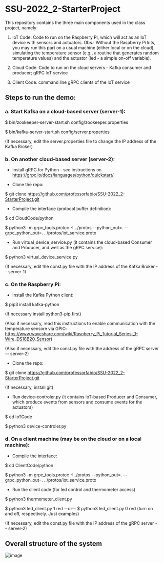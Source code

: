 # SSU-2022_2-StarterProject

This repository contains the three main components used in the class project, namely:

1. IoT Code: Code to run on the Raspberry Pi, which will act as an IoT device with sensors and actuators. Obs.: Without the Raspberry Pi kits, you may run this part on a usual machine (either local or on the cloud), simulating the temperature sensor (e.g., a routine that generates random temperature values) and the actuator (led - a simple on-off variable).

2. Cloud Code: Code to run on the cloud servers - Kafka consumer and producer; gRPC IoT service

3. Client Code: command line gRPC clients of the IoT service

## Steps to run the demo:

### a. Start Kafka on a cloud-based server (server-1):

$ bin/zookeeper-server-start.sh config/zookeeper.properties

$ bin/kafka-server-start.sh config/server.properties

(If necessary, edit the server.properties file to change the IP address of the Kafka Broker)

### b. On another cloud-based server (server-2):

- Install gRPC for Python - see instructions on https://grpc.io/docs/languages/python/quickstart/

- Clone the repo:

$ git clone https://github.com/professorfabio/SSU-2022_2-StarterProject.git

- Compile the interface (protocol buffer definition):

$ cd CloudCode/python

$ python3 -m grpc_tools.protoc -I ../protos --python_out=. --grpc_python_out=. ../protos/iot_service.proto

- Run virtual_device_service.py (it contains the cloud-based Consumer and Producer, and well as the gRPC service):

$ python3 virtual_device_service.py

(If necessary, edit the const.py file with the IP address of the Kafka Broker -- server-1)

### c. On the Raspberry Pi:

- Install the Kafka Python client:

$ pip3 install kafka-python

(If necessary install python3-pip first)

(Also if necessary, read this instructions to enable communication with the temperature sensore via GPIO: https://www.waveshare.com/wiki/Raspberry_Pi_Tutorial_Series:_1-Wire_DS18B20_Sensor)

(Also if necessary, edit the const.py file with the address of the gRPC server -- server-2)

- Clone the repo:

$ git clone https://github.com/professorfabio/SSU-2022_2-StarterProject.git

(If necessary, install git)

- Run device-controler.py (it contains IoT-based Producer and Consumer, which produce events from sensors and consume events for the actuators)

$ cd IoTCode

$ python3 device-controler.py

### d. On a client machine (may be on the cloud or on a local machine):

- Compile the interface:

$ cd ClientCode/python

$ python3 -m grpc_tools.protoc -I../protos --python_out=. --grpc_python_out=. ../protos/iot_service.proto

- Run the client code (for led control and thermometer access)

$ python3 thermometer_client.py

$ python3 led_client.py 1 red --or-- $ python3 led_client.py 0 red (turn on and off, respectively. Just examples)

(If necessary, edit the const.py file with the IP address of the gRPC server -- server-2)

## Overall structure of the system

![image](https://user-images.githubusercontent.com/13460193/204534405-b17b1abb-77e1-479a-8171-807dc610ee5d.png)
